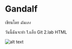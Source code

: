 # Gandalf

เขียนโดย *ฉันเอง*

วันนี้ฉันจะทำ
1.แล็บ Git
2.lab HTML

![alt text]((https://www.rollingstone.com/wp-content/uploads/2023/04/airpods-max-deal-e1682113781377.jpg)https://www.rollingstone.com/wp-content/uploads/2023/04/airpods-max-deal-e1682113781377.jpg)

